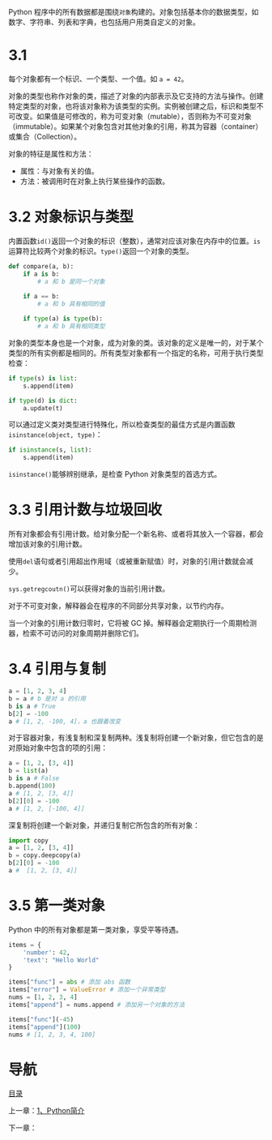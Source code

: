 Python 程序中的所有数据都是围绕`对象`构建的。对象包括基本你的数据类型，如数字、字符串、列表和字典，也包括用户用类自定义的对象。

# 3.1 

每个对象都有一个标识、一个类型、一个值。如 `a = 42`。

对象的类型也称作对象的类，描述了对象的内部表示及它支持的方法与操作。创建特定类型的对象，也将该对象称为该类型的实例。实例被创建之后，标识和类型不可改变。如果值是可修改的，称为可变对象（mutable），否则称为不可变对象（immutable）。如果某个对象包含对其他对象的引用，称其为容器（container）或集合（Collection）。

对象的特征是属性和方法：

- 属性：与对象有关的值。
- 方法：被调用时在对象上执行某些操作的函数。

 
# 3.2 对象标识与类型

内置函数`id()`返回一个对象的标识（整数），通常对应该对象在内存中的位置。`is`运算符比较两个对象的标识。`type()`返回一个对象的类型。

```python
def compare(a, b):
    if a is b:
        # a 和 b 是同一个对象
    
    if a == b:
        # a 和 b 具有相同的值

    if type(a) is type(b):
        # a 和 b 具有相同类型
```

对象的类型本身也是一个对象，成为对象的类。该对象的定义是唯一的，对于某个类型的所有实例都是相同的。所有类型对象都有一个指定的名称，可用于执行类型检查：

```python
if type(s) is list:
    s.append(item)

if type(d) is dict:
    a.update(t)
```

可以通过定义类对类型进行特殊化，所以检查类型的最佳方式是内置函数`isinstance(object, type)`：

```python
if isinstance(s, list):
    s.append(item)
```    

`isinstance()`能够辨别继承，是检查 Python 对象类型的首选方式。


# 3.3 引用计数与垃圾回收

所有对象都会有引用计数。给对象分配一个新名称、或者将其放入一个容器，都会增加该对象的引用计数。

使用`del`语句或者引用超出作用域（或被重新赋值）时，对象的引用计数就会减少。

`sys.getregcoutn()`可以获得对象的当前引用计数。

对于不可变对象，解释器会在程序的不同部分共享对象，以节约内存。

当一个对象的引用计数归零时，它将被 GC 掉。解释器会定期执行一个周期检测器，检索不可访问的对象周期并删除它们。


# 3.4 引用与复制

```python
a = [1, 2, 3, 4]
b = a # b 是对 a 的引用
b is a # True
b[2] = -100
a # [1, 2, -100, 4]，a 也跟着改变
```

对于容器对象，有浅复制和深复制两种。浅复制将创建一个新对象，但它包含的是对原始对象中包含的项的引用：

```python
a = [1, 2, [3, 4]]
b = list(a)
b is a # False
b.append(100)
a # [1, 2, [3, 4]]
b[2][0] = -100
a # [1, 2, [-100, 4]]
```

深复制将创建一个新对象，并递归复制它所包含的所有对象：

```python
import copy
a = [1, 2, [3, 4]]
b = copy.deepcopy(a)
b[2][0] = -100
a #  [1, 2, [3, 4]]
```


# 3.5 第一类对象

Python 中的所有对象都是第一类对象，享受平等待遇。

```python
items = {
    'number': 42,
    'text': "Hello World"
}

items["func"] = abs # 添加 abs 函数
items["error"] = ValueError # 添加一个异常类型
nums = [1, 2, 3, 4]
items["append"] = nums.append # 添加另一个对象的方法

items["func"](-45)
items["append"](100) 
nums # [1, 2, 3, 4, 100]
```



# 导航

[目录](README.md)

上一章：[1、Python简介](1、Python简介.md)

下一章：
